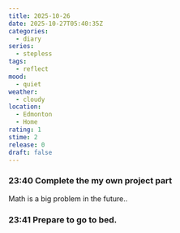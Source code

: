 ```yaml
---
title: 2025-10-26
date: 2025-10-27T05:40:35Z
categories:
  - diary
series:
  - stepless
tags:
  - reflect
mood:
  - quiet
weather:
  - cloudy
location:
  - Edmonton
  - Home
rating: 1
stime: 2
release: 0
draft: false
---
```

### 23:40 Complete the my own project part

Math is a big problem in the future..


### 23:41 Prepare to go to bed.


